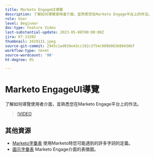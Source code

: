 ```yaml
---
title: Marketo EngageUI導覽
description: 了解如何導覽使用者介面，並熟悉您在Marketo Engage平台上的作法。
role: User
level: Beginner
doc-type: Feature Video
last-substantial-update: 2023-05-08T00:00:00Z
jira: KT-13202
thumbnail: 3419131.jpeg
source-git-commit: 2945c1ad019e43cc192c3754c989b0836884366f
workflow-type: tm+mt
source-wordcount: '90'
ht-degree: 0%

---
```



# Marketo EngageUI導覽

了解如何導覽使用者介面，並熟悉您在Marketo Engage平台上的作法。

>[!VIDEO](https://video.tv.adobe.com/v/3419131/?learn=on)

## 其他資源

* [Marketo字彙表](https://experienceleague.adobe.com/docs/marketo/using/getting-started-with-marketo/marketo-glossary.html?lang=en)
使用Marketo時您可能遇到的許多字詞的定義。
* [圖示字彙表](https://experienceleague.adobe.com/docs/marketo/using/product-docs/marketo-engage-modern-ux/icon-glossary.html?lang=en)
Marketo Engage介面的表徵圖。
